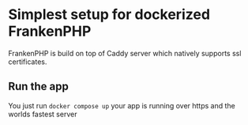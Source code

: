 # Simplest setup for dockerized FrankenPHP

FrankenPHP is build on top of Caddy server which natively supports ssl certificates.


## Run the app

You just run `docker compose up` your app is running over https and the worlds fastest server
